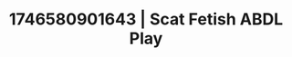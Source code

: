 ---
categories:
- Kinky dreams
- AI-generated
- Intimate moaning
- Erotic oil massage
- Latex & lace
- Smudged makeup
- ASMR
- Cosplay
image: /assets/images/1746580901643.jpg
layout: post
seo:
  description: Featured content with premium ABDL Play, Scat Fetish. HD images available.
  keywords: ABDL Play, Scat Fetish
  og_image: /assets/images/1746580901643.jpg
  schema_type: VisualArtwork
tags:
- ABDL Play
- '#1746580901643'
- Scat Fetish
title: 1746580901643 | Scat Fetish ABDL Play
---